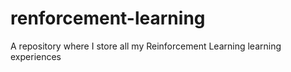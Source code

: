 # renforcement-learning
A repository where I store all my Reinforcement Learning learning experiences
